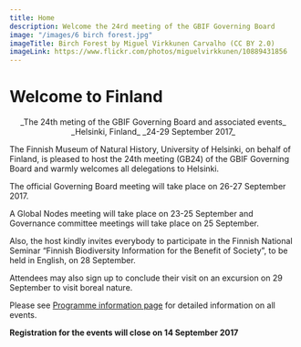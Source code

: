 ```yaml
---
title: Home
description: Welcome the 24rd meeting of the GBIF Governing Board 
image: "/images/6 birch forest.jpg"
imageTitle: Birch Forest by Miguel Virkkunen Carvalho (CC BY 2.0)
imageLink: https://www.flickr.com/photos/miguelvirkkunen/10889431856
---
```


# Welcome to Finland 

<p align="center">_The 24th meting of the GBIF Governing Board and associated events_
_Helsinki, Finland_
_24-29 September 2017_</p>

The Finnish Museum of Natural History, University of Helsinki, on behalf of Finland, is pleased to host the 24th meeting (GB24) of the GBIF Governing Board and warmly welcomes all delegations to Helsinki. 

The official Governing Board meeting will take place on 26-27 September 2017. 

A Global Nodes meeting will take place on 23-25 September and Governance committee meetings will take place on 25 September. 

Also, the host kindly invites everybody to participate in the Finnish National Seminar “Finnish Biodiversity Information for the Benefit of Society”, to be held in English, on 28 September. 

Attendees may also sign up to conclude their visit on an excursion on 29 September to visit boreal nature. 

Please see [Programme information page](./programme/) for detailed information on all events. 

**Registration for the events will close on 14 September 2017**


